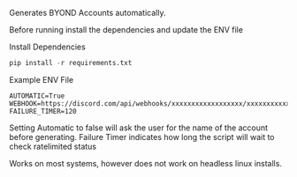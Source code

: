 Generates BYOND Accounts automatically. 

Before running install the dependencies and update the ENV file


Install Dependencies
```python
pip install -r requirements.txt
```

Example ENV File
```
AUTOMATIC=True
WEBHOOK=https://discord.com/api/webhooks/xxxxxxxxxxxxxxxxxx/xxxxxxxxxxxxxxxxxxxxxxxxxxxxxxxxxx
FAILURE_TIMER=120
```


Setting Automatic to false will ask the user for the name of the account before generating. 
Failure Timer indicates how long the script will wait to check ratelimited status

Works on most systems, however does not work on headless linux installs.
